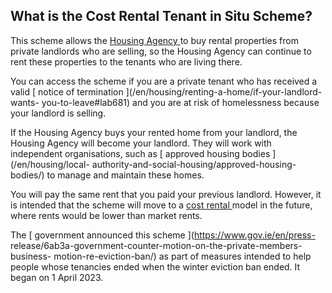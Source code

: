 ##  What is the Cost Rental Tenant in Situ Scheme?

This scheme allows the [ Housing Agency ](https://www.housingagency.ie/) to
buy rental properties from private landlords who are selling, so the Housing
Agency can continue to rent these properties to the tenants who are living
there.

You can access the scheme if you are a private tenant who has received a valid
[ notice of termination ](/en/housing/renting-a-home/if-your-landlord-wants-
you-to-leave#lab681) and you are at risk of homelessness because your landlord
is selling.

If the Housing Agency buys your rented home from your landlord, the Housing
Agency will become your landlord. They will work with independent
organisations, such as [ approved housing bodies ](/en/housing/local-
authority-and-social-housing/approved-housing-bodies/) to manage and maintain
these homes.

You will pay the same rent that you paid your previous landlord. However, it
is intended that the scheme will move to a [ cost rental
](/en/housing/renting-a-home/help-with-renting/cost-rental-housing/) model in
the future, where rents would be lower than market rents.

The [ government announced this scheme ](https://www.gov.ie/en/press-
release/6ab3a-government-counter-motion-on-the-private-members-business-
motion-re-eviction-ban/) as part of measures intended to help people whose
tenancies ended when the winter eviction ban ended. It began on 1 April 2023.
